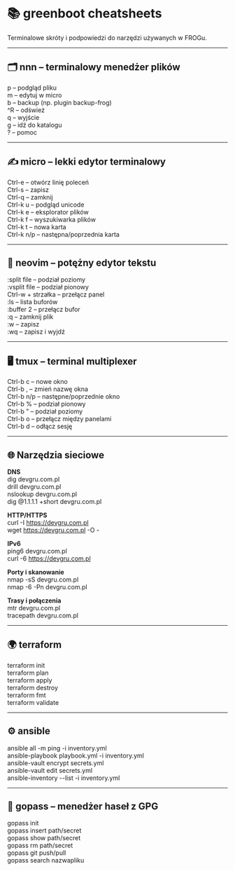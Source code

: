 # 📚 greenboot cheatsheets

Terminalowe skróty i podpowiedzi do narzędzi używanych w FROGu.

---

## 🗂️ nnn – terminalowy menedżer plików
p         – podgląd pliku  
m         – edytuj w micro  
b         – backup (np. plugin backup-frog)  
^R        – odśwież  
q         – wyjście  
g         – idź do katalogu  
?         – pomoc  

---

## ✍️ micro – lekki edytor terminalowy
Ctrl-e     – otwórz linię poleceń  
Ctrl-s     – zapisz  
Ctrl-q     – zamknij  
Ctrl-k u   – podgląd unicode  
Ctrl-k e   – eksplorator plików  
Ctrl-k f   – wyszukiwarka plików  
Ctrl-k t   – nowa karta  
Ctrl-k n/p – następna/poprzednia karta  

---

## 🧠 neovim – potężny edytor tekstu
:split file       – podział poziomy  
:vsplit file      – podział pionowy  
Ctrl-w + strzałka – przełącz panel  
:ls               – lista buforów  
:buffer 2         – przełącz bufor  
:q                – zamknij plik  
:w                – zapisz  
:wq               – zapisz i wyjdź  

---

## 🖥️ tmux – terminal multiplexer
Ctrl-b c   – nowe okno  
Ctrl-b ,   – zmień nazwę okna  
Ctrl-b n/p – następne/poprzednie okno  
Ctrl-b %   – podział pionowy  
Ctrl-b "   – podział poziomy  
Ctrl-b o   – przełącz między panelami  
Ctrl-b d   – odłącz sesję  

---

## 🌐 Narzędzia sieciowe

**DNS**  
dig devgru.com.pl  
drill devgru.com.pl  
nslookup devgru.com.pl  
dig @1.1.1.1 +short devgru.com.pl  

**HTTP/HTTPS**  
curl -I https://devgru.com.pl  
wget https://devgru.com.pl -O -  

**IPv6**  
ping6 devgru.com.pl  
curl -6 https://devgru.com.pl  

**Porty i skanowanie**  
nmap -sS devgru.com.pl  
nmap -6 -Pn devgru.com.pl  

**Trasy i połączenia**  
mtr devgru.com.pl  
tracepath devgru.com.pl  

---

## 🌍 terraform
terraform init  
terraform plan  
terraform apply  
terraform destroy  
terraform fmt  
terraform validate  

---

## ⚙️ ansible
ansible all -m ping -i inventory.yml  
ansible-playbook playbook.yml -i inventory.yml  
ansible-vault encrypt secrets.yml  
ansible-vault edit secrets.yml  
ansible-inventory --list -i inventory.yml  

---

## 🔐 gopass – menedżer haseł z GPG
gopass init  
gopass insert path/secret  
gopass show path/secret  
gopass rm path/secret  
gopass git push/pull  
gopass search nazwapliku